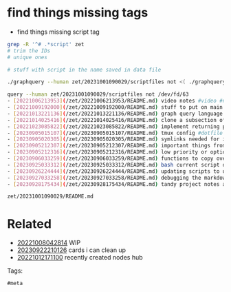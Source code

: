 # find things missing tags

- find things missing script tag

```bash
grep -R '^# .*script' zet
# trim the IDs
# unique ones

# stuff with script in the name saved in data file

./graphquery --human zet/20231001090029/scriptfiles not <( ./graphquery @script )

query --human zet/20231001090029/scriptfiles not /dev/fd/63
- [20221006213953](/zet/20221006213953/README.md) video notes #video #notes #hub #videonotes
- [20221009192000](/zet/20221009192000/README.md) stuff to put on main page #meta
- [20221013221136](/zet/20221013221136/README.md) graph query language for zettelkasten #idea #todo
- [20221014025416](/zet/20221014025416/README.md) clone a subsection of a graph by tag boundaries #idea
- [20221023085822](/zet/20221023085822/README.md) implement returning paths or tables in graph query language #idea
- [20230905015107](/zet/20230905015107/README.md) tmux config #dotfile
- [20230905020305](/zet/20230905020305/README.md) symlinks needed for install script #list
- [20230905212307](/zet/20230905212307/README.md) important things from install scripts #idea
- [20230905212316](/zet/20230905212316/README.md) low priority or optional things from install scripts #idea
- [20230906033259](/zet/20230906033259/README.md) functions to copy over and possibly remake as commands #idea
- [20230925033312](/zet/20230925033312/README.md) bash current script directory #bash #snippet
- [20230926224444](/zet/20230926224444/README.md) updating scripts to use gawk when possible #idea
- [20230927033258](/zet/20230927033258/README.md) debugging the markdown script on mac os #idea
- [20230928175434](/zet/20230928175434/README.md) tandy project notes and scripts for old machine project #idea

```

` zet/20231001090029/README.md `

# Related

- [20221008042814](/zet/20221008042814/README.md) WIP
- [20230922210126](/zet/20230922210126/README.md) cards i can clean up
- [20221012171100](/zet/20221012171100/README.md) recently created nodes hub

Tags:

    #meta
